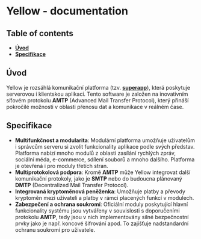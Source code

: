 # Yellow - documentation

## Table of contents

- [**Úvod**](#uvod)
- [**Specifikace**](#specifikace)

## Úvod

Yellow je rozsáhlá komunikační platforma (tzv. [**superapp**](https://en.wikipedia.org/wiki/Super-app)), která poskytuje serverovou i klientskou aplikaci. Tento software je založen na inovativním síťovém protokolu **AMTP** (Advanced Mail Transfer Protocol), který přináší pokročilé možnosti v oblasti přenosu dat a komunikace v reálném čase.

## Specifikace

- **Multifunkčnost a modularita**: Modulární platforma umožňuje uživatelům i správcům serveru si zvolit funkcionality aplikace podle svých představ. Platforma nabízí mnoho modulů z oblasti zasílání rychlých zpráv, sociální méda, e-commerce, sdílení souborů a mnoho dalšího. Platforma je otevřená i pro moduly třetích stran.
- **Multiprotokolová podpora**: Kromě **AMTP** může Yellow integrovat další komunikační protokoly, jako je **SMTP** nebo do budoucna plánovaný **DMTP** (Decentralized Mail Transfer Protocol).
- **Integrovaná kryptoměnová peněženka**: Umožňuje platby a převody kryptoměn mezi uživateli a platby v rámci placených funkcí v modulech.
- **Zabezpečení a ochrana soukromí**: Oficiální moduly poskytující hlavní funkcionality systému jsou vytvářeny v souvislosti s doporučeními protokolu **AMTP**, tedy jsou v nich implementovány silné bezpečnostní prvky jako je např. koncové šifrování apod. To zajišťuje nadstandardní ochranu soukromí pro uživatele.
